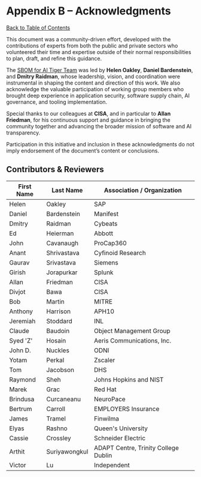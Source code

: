 # Appendix B – Acknowledgments

[Back to Table of Contents](../README.md#table-of-contents)

This document was a community-driven effort, developed with the contributions of experts from both the public and private sectors who volunteered their time and expertise outside of their normal responsibilities to plan, draft, and refine this guidance.

The [SBOM for AI Tiger Team](README.md) was led by **Helen Oakley**, **Daniel Bardenstein**, and **Dmitry Raidman**, whose leadership, vision, and coordination were instrumental in shaping the content and direction of this work. We also acknowledge the valuable participation of working group members who brought deep experience in application security, software supply chain, AI governance, and tooling implementation.

Special thanks to our colleagues at **CISA**, and in particular to **Allan Friedman**, for his continuous support and guidance in bringing the community together and advancing the broader mission of software and AI transparency.

Participation in this initiative and inclusion in these acknowledgments do not imply endorsement of the document’s content or conclusions.

## Contributors & Reviewers

| First Name | Last Name | Association / Organization |
|---|---|---|
| Helen | Oakley | SAP |
| Daniel | Bardenstein | Manifest |
| Dmitry | Raidman | Cybeats |
| Ed | Heierman | Abbott |
| John | Cavanaugh | ProCap360 |
| Anant | Shrivastava | Cyfinoid Research |
| Gaurav | Srivastava | Siemens |
| Girish | Jorapurkar | Splunk |
| Allan | Friedman | CISA |
| Divjot | Bawa | CISA |
| Bob | Martin | MITRE |
| Anthony | Harrison | APH10 |
| Jeremiah | Stoddard | INL |
| Claude | Baudoin | Object Management Group |
| Syed 'Z' | Hosain | Aeris Communications, Inc. |
| John D. | Nuckles | ODNI |
| Yotam | Perkal | Zscaler |
| Tom | Jacobson | DHS |
| Raymond | Sheh | Johns Hopkins and NIST |
| Marek | Grac | Red Hat |
| Brindusa | Curcaneanu | NeuroPace |
| Bertrum | Carroll | EMPLOYERS Insurance |
| James | Tramel | Finwilma |
| Elyas | Rashno | Queen's University |
| Cassie | Crossley | Schneider Electric |
| Arthit | Suriyawongkul | ADAPT Centre, Trinity College Dublin |
| Victor | Lu | Independent |

